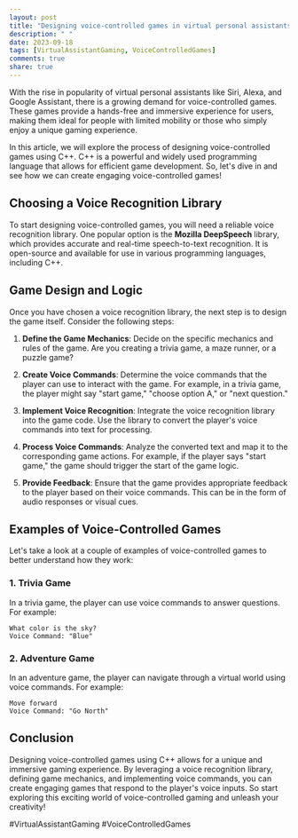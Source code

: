 ```yaml
---
layout: post
title: "Designing voice-controlled games in virtual personal assistants using C++"
description: " "
date: 2023-09-18
tags: [VirtualAssistantGaming, VoiceControlledGames]
comments: true
share: true
---
```


With the rise in popularity of virtual personal assistants like Siri, Alexa, and Google Assistant, there is a growing demand for voice-controlled games. These games provide a hands-free and immersive experience for users, making them ideal for people with limited mobility or those who simply enjoy a unique gaming experience.

In this article, we will explore the process of designing voice-controlled games using C++. C++ is a powerful and widely used programming language that allows for efficient game development. So, let's dive in and see how we can create engaging voice-controlled games!

## Choosing a Voice Recognition Library

To start designing voice-controlled games, you will need a reliable voice recognition library. One popular option is the **Mozilla DeepSpeech** library, which provides accurate and real-time speech-to-text recognition. It is open-source and available for use in various programming languages, including C++.

## Game Design and Logic

Once you have chosen a voice recognition library, the next step is to design the game itself. Consider the following steps:

1. **Define the Game Mechanics**: Decide on the specific mechanics and rules of the game. Are you creating a trivia game, a maze runner, or a puzzle game?

2. **Create Voice Commands**: Determine the voice commands that the player can use to interact with the game. For example, in a trivia game, the player might say "start game," "choose option A," or "next question."

3. **Implement Voice Recognition**: Integrate the voice recognition library into the game code. Use the library to convert the player's voice commands into text for processing.

4. **Process Voice Commands**: Analyze the converted text and map it to the corresponding game actions. For example, if the player says "start game," the game should trigger the start of the game logic.

5. **Provide Feedback**: Ensure that the game provides appropriate feedback to the player based on their voice commands. This can be in the form of audio responses or visual cues.

## Examples of Voice-Controlled Games

Let's take a look at a couple of examples of voice-controlled games to better understand how they work:

### 1. Trivia Game

In a trivia game, the player can use voice commands to answer questions. For example:

```
What color is the sky?
Voice Command: "Blue"
```

### 2. Adventure Game

In an adventure game, the player can navigate through a virtual world using voice commands. For example:

```
Move forward
Voice Command: "Go North"
```

## Conclusion

Designing voice-controlled games using C++ allows for a unique and immersive gaming experience. By leveraging a voice recognition library, defining game mechanics, and implementing voice commands, you can create engaging games that respond to the player's voice inputs. So start exploring this exciting world of voice-controlled gaming and unleash your creativity!

#VirtualAssistantGaming #VoiceControlledGames